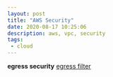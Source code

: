 ```yaml
---
layout: post
title: "AWS Security"
date: 2020-08-17 10:25:06
description: aws, vpc, security
tags:
 - cloud
---
```


**egress security**
[egress filter](https://a.aviatrix.com/answers/how-should-i-filter-egress-traffic-from-aws-vpcs/)
